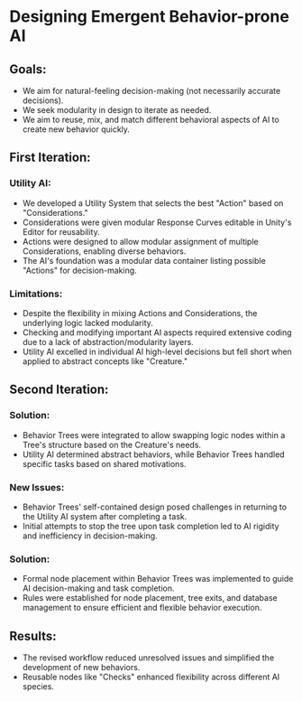 # Designing Emergent Behavior-prone AI

## Goals:
- We aim for natural-feeling decision-making (not necessarily accurate decisions).
- We seek modularity in design to iterate as needed.
- We aim to reuse, mix, and match different behavioral aspects of AI to create new behavior quickly.

## First Iteration:

### Utility AI:
- We developed a Utility System that selects the best "Action" based on "Considerations."
- Considerations were given modular Response Curves editable in Unity's Editor for reusability.
- Actions were designed to allow modular assignment of multiple Considerations, enabling diverse behaviors.
- The AI's foundation was a modular data container listing possible "Actions" for decision-making.

### Limitations:
- Despite the flexibility in mixing Actions and Considerations, the underlying logic lacked modularity.
- Checking and modifying important AI aspects required extensive coding due to a lack of abstraction/modularity layers.
- Utility AI excelled in individual AI high-level decisions but fell short when applied to abstract concepts like "Creature."

## Second Iteration:

### Solution:
- Behavior Trees were integrated to allow swapping logic nodes within a Tree's structure based on the Creature's needs.
- Utility AI determined abstract behaviors, while Behavior Trees handled specific tasks based on shared motivations.

### New Issues:
- Behavior Trees' self-contained design posed challenges in returning to the Utility AI system after completing a task.
- Initial attempts to stop the tree upon task completion led to AI rigidity and inefficiency in decision-making.

### Solution:
- Formal node placement within Behavior Trees was implemented to guide AI decision-making and task completion.
- Rules were established for node placement, tree exits, and database management to ensure efficient and flexible behavior execution.

## Results:
- The revised workflow reduced unresolved issues and simplified the development of new behaviors.
- Reusable nodes like "Checks" enhanced flexibility across different AI species.